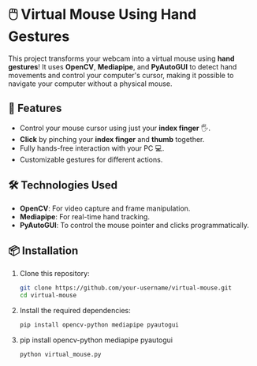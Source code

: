 # 🖱️ Virtual Mouse Using Hand Gestures

This project transforms your webcam into a virtual mouse using **hand gestures**! It uses **OpenCV**, **Mediapipe**, and **PyAutoGUI** to detect hand movements and control your computer's cursor, making it possible to navigate your computer without a physical mouse.



## 🚀 Features
- Control your mouse cursor using just your **index finger** 🖐️.
- **Click** by pinching your **index finger** and **thumb** together.
- Fully hands-free interaction with your PC 💻.
- Customizable gestures for different actions.

## 🛠️ Technologies Used
- **OpenCV**: For video capture and frame manipulation.
- **Mediapipe**: For real-time hand tracking.
- **PyAutoGUI**: To control the mouse pointer and clicks programmatically.

## 📦 Installation

1. Clone this repository:
   ```bash
   git clone https://github.com/your-username/virtual-mouse.git
   cd virtual-mouse
2. Install the required dependencies:
   ```bash
   pip install opencv-python mediapipe pyautogui

3. pip install opencv-python mediapipe pyautogui

   ```bash
   python virtual_mouse.py


